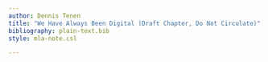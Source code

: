 ```yaml
---
author: Dennis Tenen
title: "We Have Always Been Digital (Draft Chapter, Do Not Circulate)"
bibliography: plain-text.bib
style: mla-note.csl

---
```


